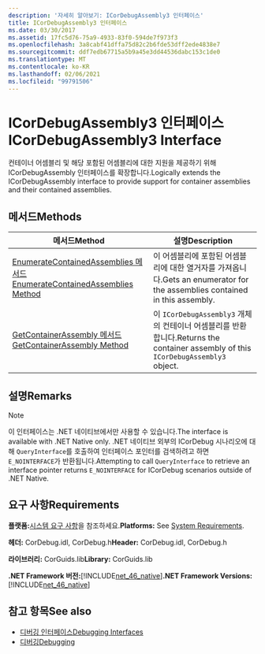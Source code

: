```yaml
---
description: '자세히 알아보기: ICorDebugAssembly3 인터페이스'
title: ICorDebugAssembly3 인터페이스
ms.date: 03/30/2017
ms.assetid: 17fc5d76-75a9-4933-83f0-594de7f973f3
ms.openlocfilehash: 3a8cabf41dffa75d82c2b6fde53dff2ede4838e7
ms.sourcegitcommit: ddf7edb67715a5b9a45e3dd44536dabc153c1de0
ms.translationtype: MT
ms.contentlocale: ko-KR
ms.lasthandoff: 02/06/2021
ms.locfileid: "99791506"
---
```

# <a name="icordebugassembly3-interface"></a><span data-ttu-id="01bad-103">ICorDebugAssembly3 인터페이스</span><span class="sxs-lookup"><span data-stu-id="01bad-103">ICorDebugAssembly3 Interface</span></span>

<span data-ttu-id="01bad-104">컨테이너 어셈블리 및 해당 포함된 어셈블리에 대한 지원을 제공하기 위해 ICorDebugAssembly 인터페이스를 확장합니다.</span><span class="sxs-lookup"><span data-stu-id="01bad-104">Logically extends the ICorDebugAssembly interface to provide support for container assemblies and their contained assemblies.</span></span>  
  
## <a name="methods"></a><span data-ttu-id="01bad-105">메서드</span><span class="sxs-lookup"><span data-stu-id="01bad-105">Methods</span></span>  
  
|<span data-ttu-id="01bad-106">메서드</span><span class="sxs-lookup"><span data-stu-id="01bad-106">Method</span></span>|<span data-ttu-id="01bad-107">설명</span><span class="sxs-lookup"><span data-stu-id="01bad-107">Description</span></span>|  
|------------|-----------------|  
|[<span data-ttu-id="01bad-108">EnumerateContainedAssemblies 메서드</span><span class="sxs-lookup"><span data-stu-id="01bad-108">EnumerateContainedAssemblies Method</span></span>](icordebugassembly3-enumeratecontainedassemblies-method.md)|<span data-ttu-id="01bad-109">이 어셈블리에 포함된 어셈블리에 대한 열거자를 가져옵니다.</span><span class="sxs-lookup"><span data-stu-id="01bad-109">Gets an enumerator for the assemblies contained in this assembly.</span></span>|  
|[<span data-ttu-id="01bad-110">GetContainerAssembly 메서드</span><span class="sxs-lookup"><span data-stu-id="01bad-110">GetContainerAssembly Method</span></span>](icordebugassembly3-getcontainerassembly-method.md)|<span data-ttu-id="01bad-111">이 `ICorDebugAssembly3` 개체의 컨테이너 어셈블리를 반환합니다.</span><span class="sxs-lookup"><span data-stu-id="01bad-111">Returns the container assembly of this `ICorDebugAssembly3` object.</span></span>|  
  
## <a name="remarks"></a><span data-ttu-id="01bad-112">설명</span><span class="sxs-lookup"><span data-stu-id="01bad-112">Remarks</span></span>  
  
> [!NOTE]
> <span data-ttu-id="01bad-113">이 인터페이스는 .NET 네이티브에서만 사용할 수 있습니다.</span><span class="sxs-lookup"><span data-stu-id="01bad-113">The interface is available with .NET Native only.</span></span> <span data-ttu-id="01bad-114">.NET 네이티브 외부의 ICorDebug 시나리오에 대해 `QueryInterface`를 호출하여 인터페이스 포인터를 검색하려고 하면 `E_NOINTERFACE`가 반환됩니다.</span><span class="sxs-lookup"><span data-stu-id="01bad-114">Attempting to call `QueryInterface` to retrieve an interface pointer returns `E_NOINTERFACE` for ICorDebug scenarios outside of .NET Native.</span></span>  
  
## <a name="requirements"></a><span data-ttu-id="01bad-115">요구 사항</span><span class="sxs-lookup"><span data-stu-id="01bad-115">Requirements</span></span>  

 <span data-ttu-id="01bad-116">**플랫폼:**[시스템 요구 사항](../../get-started/system-requirements.md)을 참조하세요.</span><span class="sxs-lookup"><span data-stu-id="01bad-116">**Platforms:** See [System Requirements](../../get-started/system-requirements.md).</span></span>  
  
 <span data-ttu-id="01bad-117">**헤더:** CorDebug.idl, CorDebug.h</span><span class="sxs-lookup"><span data-stu-id="01bad-117">**Header:** CorDebug.idl, CorDebug.h</span></span>  
  
 <span data-ttu-id="01bad-118">**라이브러리:** CorGuids.lib</span><span class="sxs-lookup"><span data-stu-id="01bad-118">**Library:** CorGuids.lib</span></span>  
  
 <span data-ttu-id="01bad-119">**.NET Framework 버전:**[!INCLUDE[net_46_native](../../../../includes/net-46-native-md.md)]</span><span class="sxs-lookup"><span data-stu-id="01bad-119">**.NET Framework Versions:** [!INCLUDE[net_46_native](../../../../includes/net-46-native-md.md)]</span></span>  
  
## <a name="see-also"></a><span data-ttu-id="01bad-120">참고 항목</span><span class="sxs-lookup"><span data-stu-id="01bad-120">See also</span></span>

- [<span data-ttu-id="01bad-121">디버깅 인터페이스</span><span class="sxs-lookup"><span data-stu-id="01bad-121">Debugging Interfaces</span></span>](debugging-interfaces.md)
- [<span data-ttu-id="01bad-122">디버깅</span><span class="sxs-lookup"><span data-stu-id="01bad-122">Debugging</span></span>](index.md)
